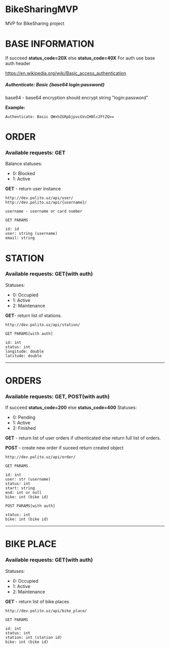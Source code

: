 # BikeSharingMVP
MVP for BikeSharing project

# BASE INFORMATION
If succeed **status_code=20X** else **status_code=40X**
For auth use base auth header

https://en.wikipedia.org/wiki/Basic_access_authentication

##### Authenticate: Basic {base64 login:password}
base64 - base64 encryption should encrypt string "login:password"

**Example:**
```
Authenticate: Basic QWxhZGRpbjpvcGVuIHNlc2FtZQ==
```

# ORDER
### Available requests: **GET**
Balance statuses:
- 0: Blocked
- 1: Active

**GET** - return user instance

```
http://dev.polito.uz/api/user/
http://dev.polito.uz/api/{username}/

username - username or card number
```

```
GET PARAMS

id: id
user: string (username)
email: string
```

# STATION
### Available requests: **GET**(with auth)
Statuses:
- 0: Occupied
- 1: Active
- 2: Maintenance

**GET**- return list of stations.
```
http://dev.polito.uz/api/station/
```
```
GET PARAMS[with auth]

id: int
status: int
longitude: double
latitude: double
```

---

# ORDERS
### Available requests: **GET**, **POST**(with auth)
If succeed **status_code=200** else **status_code=400**
Statuses:
- 0: Pending
- 1: Active
- 2: Finished

**GET** - return list of user orders if uthenticated else return full list of orders.

**POST** - create new order if suceed return created object

```
http://dev.polito.uz/api/order/
```
```
GET PARAMS

id: int
user: str (username)
status: int
start: string
end: int or null
bike: int (bike id)
```

```
POST PARAMS[with auth]

status: int
bike: int (bike id)
```

---

# BIKE PLACE
### Available requests: **GET**(with auth)
Statuses:
- 0: Occupied
- 1: Active
- 2: Maintenance

**GET** - return list of bike places
```
http://dev.polito.uz/api/bike_place/
```

```
GET PARAMS

id: int
status: int
station: int (station id)
bike: int (bike id)
```
